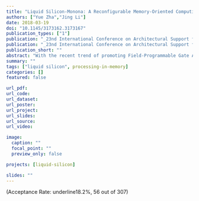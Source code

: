 ```yaml
---
title: "Liquid Silicon-Monona: A Reconfigurable Memory-Oriented Computing Fabric with Scalable Multi-Context Support"
authors: ["Yue Zha","Jing Li"]
date: 2018-03-19
doi: "10.1145/3173162.3173167"
publication_types: ["1"]
publication: "_23nd International Conference on Architectural Support for Programming Languages and Operating Systems_"
publication: "_23nd International Conference on Architectural Support for Programming Languages and Operating Systems, ser. **ASPLOS** '18_"
publication_short: ""
abstract: "With the recent trend of promoting Field-Programmable Gate Arrays (FPGAs) to first-class citizens in accelerating compute-intensive applications in networking, cloud services and artificial intelligence, FPGAs face two major challenges in sustaining competitive advantages in performance and energy efficiency for diverse cloud workloads: 1) limited configuration capability for supporting light-weight computations/on-chip data storage to accelerate emerging search-/data-intensive applications. 2) lack of architectural support to hide reconfiguration overhead for assisting virtualization in a cloud computing environment. In this paper, we propose a reconfigurable memory-oriented computing fabric, namely Liquid Silicon-Monona (L-Si), enabled by emerging nonvolatile memory technology i.e. RRAM, to address these two challenges. Specifically, L-Si addresses the first challenge by virtue of a new architecture comprising a 2D array of physically identical but functionally-configurable building blocks. It, for the first time, extends the configuration capabilities of existing FPGAs from computation to the whole spectrum ranging from computation to data storage. It allows users to better customize hardware by flexibly partitioning hardware resources between computation and memory, greatly benefiting emerging search- and data-intensive applications. To address the second challenge, L-Si provides scalable multi-context architectural support to minimize reconfiguration overhead for assisting virtualization. In addition, we provide compiler support to facilitate the programming of applications written in high-level programming languages (e.g. OpenCL) and frameworks (e.g. TensorFlow, MapReduce) while fully exploiting the unique architectural capability of L-Si. Our evaluation results show L-Si achieves 99.6% area reduction, 1.43× throughput improvement and 94.0% power reduction on search-intensive benchmarks, as compared with the FPGA baseline. For neural network benchmarks, on average, L-Si achieves 52.3× speedup, 113.9× energy reduction and 81% area reduction over the FPGA baseline. In addition, the multi-context architecture of L-Si reduces the context switching time to - 10ns, compared with an off-the-shelf FPGA (∼100ms), greatly facilitating virtualization."
summary: ""
tags: ["liquid silicon", processing-in-memory]
categories: []
featured: false

url_pdf:
url_code:
url_dataset:
url_poster:
url_project:
url_slides:
url_source:
url_video:

image:
  caption: ""
  focal_point: ""
  preview_only: false

projects: [liquid-silicon]

slides: ""
---
```


(Acceptance Rate: underline18.2%, 56 out of 307)
